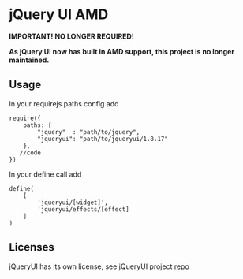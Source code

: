 # jQuery UI AMD

**IMPORTANT! NO LONGER REQUIRED!**

**As jQuery UI now has built in AMD support, this project is no longer maintained.**

## Usage

In your requirejs paths config add

    require({
        paths: {
            "jquery"  : "path/to/jquery",
            "jqueryui": "path/to/jqueryui/1.8.17"
        },
       //code
    })

In your define call add

    define(
        [
            'jqueryui/[widget]',
            'jqueryui/effects/[effect]
        ]
    )
    
## Licenses

jQueryUI has its own license, see jQueryUI project [repo](https://github.com/jquery/jquery-ui)

